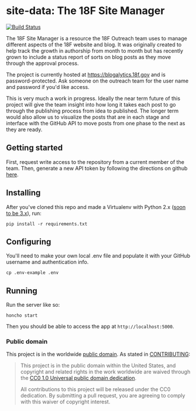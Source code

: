 # site-data: The 18F Site Manager
[![Build
Status](https://travis-ci.org/18F/site-data.svg?branch=master)](https://travis-ci.org/18F/site-data)

The 18F Site Manager is a resource the 18F Outreach team uses to manage different aspects of the 18F website and blog. It was originally created to help track the growth in authorship from month to month but has recently grown to include a status report of sorts on blog posts as they move through the approval process.

The project is currently hosted at https://blogalytics.18f.gov and is password-protected. Ask someone on the outreach team for the user name and password if you'd like access.

This is very much a work in progress. Ideally the near term future of this project will give the team insight into how long it takes each post to go through the publishing process from idea to published. The longer term would also allow us to visualize the posts that are in each stage and interface with the GitHub API to move posts from one phase to the next as they are ready.

## Getting started

First, request write access to the repository from a current member of the team. Then, generate a new API token by following the directions on github [here](https://help.github.com/articles/creating-an-access-token-for-command-line-use/).

## Installing

After you've cloned this repo and made a Virtualenv with Python 2.x ([soon to be 3.x](https://github.com/18F/site-data/issues/2)), run:

    pip install -r requirements.txt

## Configuring

You'll need to make your own local .env file and populate it with your GitHub username and authentication info.

    cp .env-example .env

## Running

Run the server like so:

    honcho start

Then you should be able to access the app at `http://localhost:5000`.

### Public domain

This project is in the worldwide [public domain](LICENSE.md). As stated in [CONTRIBUTING](CONTRIBUTING.md):

> This project is in the public domain within the United States, and copyright and related rights in the work worldwide are waived through the [CC0 1.0 Universal public domain dedication](https://creativecommons.org/publicdomain/zero/1.0/).
>
> All contributions to this project will be released under the CC0 dedication. By submitting a pull request, you are agreeing to comply with this waiver of copyright interest.
